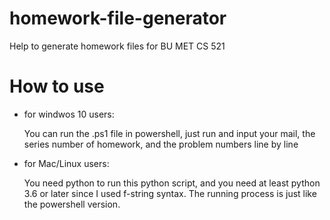 # homework-file-generator
Help to generate homework files for BU MET CS 521

# How to use
   * for windwos 10 users:
   
      You can run the .ps1 file in powershell, just run and input your mail, the series number of homework, and the problem numbers line by line
   * for Mac/Linux users:
   
      You need python to run this python script, and you need at least python 3.6 or later since I used f-string syntax.
      The running process is just like the powershell version.
